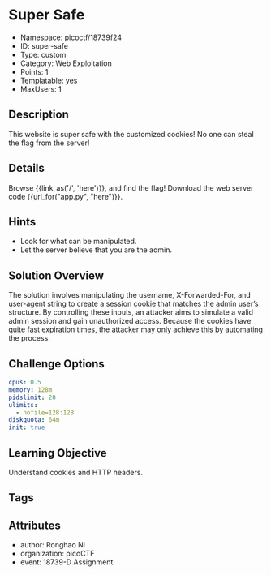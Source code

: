 # Super Safe

- Namespace: picoctf/18739f24
- ID: super-safe
- Type: custom
- Category: Web Exploitation
- Points: 1
- Templatable: yes
- MaxUsers: 1

## Description

This website is super safe with the customized cookies! No one can steal the flag
from the server!

## Details

Browse {{link_as('/', 'here')}}, and find the flag! Download the web server code
{{url_for("app.py", "here")}}.

## Hints

- Look for what can be manipulated.
- Let the server believe that you are the admin.

## Solution Overview

The solution involves manipulating the username, X-Forwarded-For, and user-agent
string to create a session cookie that matches the admin user’s structure. By controlling
these inputs, an attacker aims to simulate a valid admin session and gain unauthorized
access. Because the cookies have quite fast expiration times, the attacker may only
achieve this by automating the process.

## Challenge Options

```yaml
cpus: 0.5
memory: 128m
pidslimit: 20
ulimits:
  - nofile=128:128
diskquota: 64m
init: true
```

## Learning Objective

Understand cookies and HTTP headers.

## Tags

## Attributes

- author: Ronghao Ni
- organization: picoCTF
- event: 18739-D Assignment
